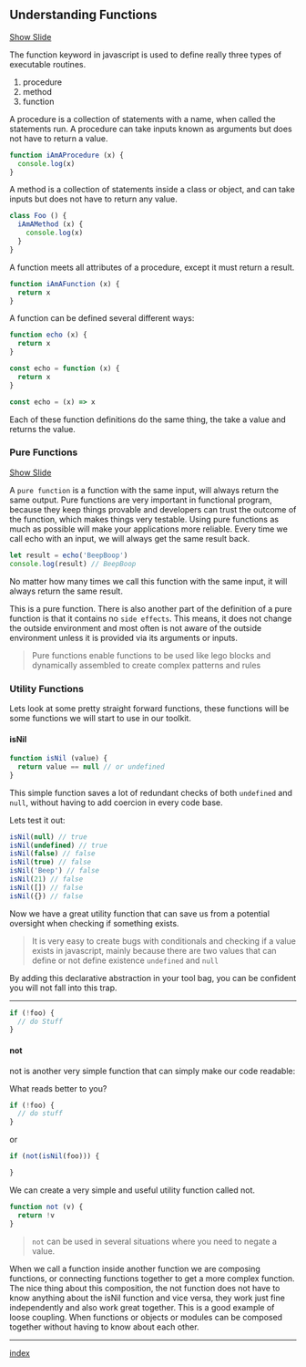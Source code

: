 ## Understanding Functions

<a target="\_slides" href="https://slide-img-cmpqnfsjep.now.sh?img=http://codesupport.info/wp-content/uploads/2013/03/javascript_function_05.png">Show Slide</a>

The function keyword in javascript is used to define really three types of executable routines.

1. procedure
2. method
3. function

A procedure is a collection of statements with a name, when called the statements run. A procedure can take inputs known as arguments but does not have to return a value.

``` js
function iAmAProcedure (x) {
  console.log(x)
}
```

A method is a collection of statements inside a class or object, and can take inputs but does not have to return any value.

``` js
class Foo () {
  iAmAMethod (x) {
    console.log(x)
  }
}
```

A function meets all attributes of a procedure, except it must return a result.

``` js
function iAmAFunction (x) {
  return x
}
```

A function can be defined several different ways:

``` js
function echo (x) {
  return x
}

const echo = function (x) {
  return x
}

const echo = (x) => x
```

Each of these function definitions do the same thing, the take a value and returns the value.

### Pure Functions

<a target="\_slides" href="https://slide-img-cmpqnfsjep.now.sh?img=http://1.bp.blogspot.com/-TEb7l6z6pMc/Ti4EB5HIFrI/AAAAAAAAFTQ/1PGph9H_WFA/s1600/zen+garden.jpg">Show Slide</a>

A `pure function` is a function with the same input, will always return the same output. Pure functions are very important in functional program, because they keep things provable and developers can trust the outcome of the function, which makes things very testable. Using pure functions as much as possible will make your applications more reliable. Every time we call echo with an input, we will always get the same result back.

``` js
let result = echo('BeepBoop')
console.log(result) // BeepBoop
```

No matter how many times we call this function with the same input, it will always return the same result.

This is a pure function. There is also another part of the definition of a pure function is that it contains no `side effects`.  This means, it does not change the outside environment and most often is not aware of the outside environment unless it is provided via its arguments or inputs.

> Pure functions enable functions to be used like lego blocks and dynamically assembled to create complex patterns and rules

### Utility Functions

Lets look at some pretty straight forward functions, these functions will be some functions we will start to use in our toolkit.

#### isNil

``` js
function isNil (value) {
  return value == null // or undefined
}
```

This simple function saves a lot of redundant checks of both `undefined` and `null`, without having to add coercion in every code base.

Lets test it out:

``` js
isNil(null) // true
isNil(undefined) // true
isNil(false) // false
isNil(true) // false
isNil('Beep') // false
isNil(21) // false
isNil([]) // false
isNil({}) // false
```

Now we have a great utility function that can save us from a potential oversight when checking if something exists.

> It is very easy to create bugs with conditionals and checking if a value exists in javascript, mainly because there are two values that can define or not define existence `undefined` and `null`

By adding this declarative abstraction in your tool bag, you can be confident you will not fall into this trap.

---

``` js
if (!foo) {
  // do Stuff
}
```

#### not

not is another very simple function that can simply make our code readable:

What reads better to you?

``` js
if (!foo) {
  // do stuff
}
```

or

``` js
if (not(isNil(foo))) {

}
```

We can create a very simple and useful utility function called not.

``` js
function not (v) {
  return !v
}  
```

> `not` can be used in several situations where you need to negate a value.

When we call a function inside another function we are composing functions, or connecting functions together to get a more complex function. The nice thing about this composition, the not function does not have to know anything about the isNil function and vice versa, they work just fine independently and also work great together. This is a good example of loose coupling. When functions or objects or modules can be composed together without having to know about each other.

---

[index](/)

